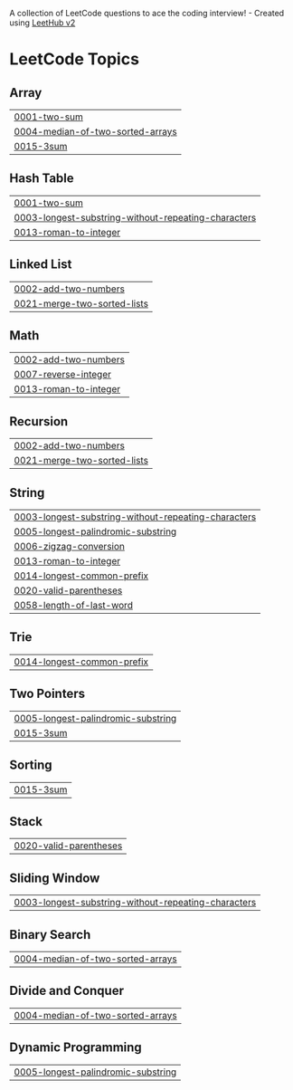 A collection of LeetCode questions to ace the coding interview! - Created using [LeetHub v2](https://github.com/arunbhardwaj/LeetHub-2.0)
<!---LeetCode Topics Start-->
# LeetCode Topics
## Array
|  |
| ------- |
| [0001-two-sum](https://github.com/MadhuMitha032004/leetcode/tree/master/0001-two-sum) |
| [0004-median-of-two-sorted-arrays](https://github.com/MadhuMitha032004/leetcode/tree/master/0004-median-of-two-sorted-arrays) |
| [0015-3sum](https://github.com/MadhuMitha032004/leetcode/tree/master/0015-3sum) |
## Hash Table
|  |
| ------- |
| [0001-two-sum](https://github.com/MadhuMitha032004/leetcode/tree/master/0001-two-sum) |
| [0003-longest-substring-without-repeating-characters](https://github.com/MadhuMitha032004/leetcode/tree/master/0003-longest-substring-without-repeating-characters) |
| [0013-roman-to-integer](https://github.com/MadhuMitha032004/leetcode/tree/master/0013-roman-to-integer) |
## Linked List
|  |
| ------- |
| [0002-add-two-numbers](https://github.com/MadhuMitha032004/leetcode/tree/master/0002-add-two-numbers) |
| [0021-merge-two-sorted-lists](https://github.com/MadhuMitha032004/leetcode/tree/master/0021-merge-two-sorted-lists) |
## Math
|  |
| ------- |
| [0002-add-two-numbers](https://github.com/MadhuMitha032004/leetcode/tree/master/0002-add-two-numbers) |
| [0007-reverse-integer](https://github.com/MadhuMitha032004/leetcode/tree/master/0007-reverse-integer) |
| [0013-roman-to-integer](https://github.com/MadhuMitha032004/leetcode/tree/master/0013-roman-to-integer) |
## Recursion
|  |
| ------- |
| [0002-add-two-numbers](https://github.com/MadhuMitha032004/leetcode/tree/master/0002-add-two-numbers) |
| [0021-merge-two-sorted-lists](https://github.com/MadhuMitha032004/leetcode/tree/master/0021-merge-two-sorted-lists) |
## String
|  |
| ------- |
| [0003-longest-substring-without-repeating-characters](https://github.com/MadhuMitha032004/leetcode/tree/master/0003-longest-substring-without-repeating-characters) |
| [0005-longest-palindromic-substring](https://github.com/MadhuMitha032004/leetcode/tree/master/0005-longest-palindromic-substring) |
| [0006-zigzag-conversion](https://github.com/MadhuMitha032004/leetcode/tree/master/0006-zigzag-conversion) |
| [0013-roman-to-integer](https://github.com/MadhuMitha032004/leetcode/tree/master/0013-roman-to-integer) |
| [0014-longest-common-prefix](https://github.com/MadhuMitha032004/leetcode/tree/master/0014-longest-common-prefix) |
| [0020-valid-parentheses](https://github.com/MadhuMitha032004/leetcode/tree/master/0020-valid-parentheses) |
| [0058-length-of-last-word](https://github.com/MadhuMitha032004/leetcode/tree/master/0058-length-of-last-word) |
## Trie
|  |
| ------- |
| [0014-longest-common-prefix](https://github.com/MadhuMitha032004/leetcode/tree/master/0014-longest-common-prefix) |
## Two Pointers
|  |
| ------- |
| [0005-longest-palindromic-substring](https://github.com/MadhuMitha032004/leetcode/tree/master/0005-longest-palindromic-substring) |
| [0015-3sum](https://github.com/MadhuMitha032004/leetcode/tree/master/0015-3sum) |
## Sorting
|  |
| ------- |
| [0015-3sum](https://github.com/MadhuMitha032004/leetcode/tree/master/0015-3sum) |
## Stack
|  |
| ------- |
| [0020-valid-parentheses](https://github.com/MadhuMitha032004/leetcode/tree/master/0020-valid-parentheses) |
## Sliding Window
|  |
| ------- |
| [0003-longest-substring-without-repeating-characters](https://github.com/MadhuMitha032004/leetcode/tree/master/0003-longest-substring-without-repeating-characters) |
## Binary Search
|  |
| ------- |
| [0004-median-of-two-sorted-arrays](https://github.com/MadhuMitha032004/leetcode/tree/master/0004-median-of-two-sorted-arrays) |
## Divide and Conquer
|  |
| ------- |
| [0004-median-of-two-sorted-arrays](https://github.com/MadhuMitha032004/leetcode/tree/master/0004-median-of-two-sorted-arrays) |
## Dynamic Programming
|  |
| ------- |
| [0005-longest-palindromic-substring](https://github.com/MadhuMitha032004/leetcode/tree/master/0005-longest-palindromic-substring) |
<!---LeetCode Topics End-->